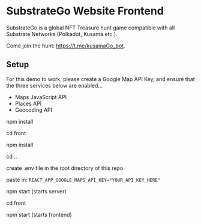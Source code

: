 # SubstrateGo Website Frontend

SubstrateGo is a global NFT Treasure hunt game compatible with all Substrate Networks (Polkadot, Kusama etc.). 

Come join the hunt: https://t.me/kusamaGo_bot.

## Setup

For this demo to work, please create a Google Map API Key, and ensure that the three services below are enabled...

- Maps JavaScript API
- Places API
- Geocoding API

npm install

cd front

npm install

cd ..

create .env file in the root directory of this repo

paste in: `REACT_APP_GOOGLE_MAPS_API_KEY="YOUR_API_KEY_HERE"`

npm start (starts server)

cd front

npm start (starts frontend)



